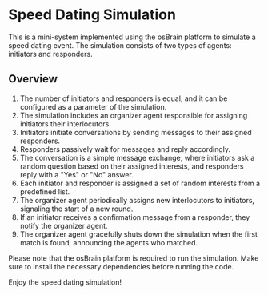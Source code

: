 # Speed Dating Simulation
This is a mini-system implemented using the osBrain platform to simulate a speed dating event. The simulation consists of two types of agents: initiators and responders.

## Overview
1. The number of initiators and responders is equal, and it can be configured as a parameter of the simulation.
2. The simulation includes an organizer agent responsible for assigning initiators their interlocutors.
3. Initiators initiate conversations by sending messages to their assigned responders.
4. Responders passively wait for messages and reply accordingly.
5. The conversation is a simple message exchange, where initiators ask a random question based on their assigned interests, and responders reply with a "Yes" or "No" answer.
6. Each initiator and responder is assigned a set of random interests from a predefined list.
7. The organizer agent periodically assigns new interlocutors to initiators, signaling the start of a new round.
8. If an initiator receives a confirmation message from a responder, they notify the organizer agent.
9. The organizer agent gracefully shuts down the simulation when the first match is found, announcing the agents who matched.

Please note that the osBrain platform is required to run the simulation. Make sure to install the necessary dependencies before running the code.

Enjoy the speed dating simulation!

